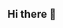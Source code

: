 ## Hi there 👋

<!--
**adrianriverog/adrianriverog** is a ✨ _special_ ✨ repository because its `README.md` (this file) appears on your GitHub profile.

- 🔭 I’m currently studying GameDev!
- 🌱 I’m currently learning coding and game art
- 🤔 I’m looking for help with mostly coding
- 😄 Pronouns: he/him
-->
